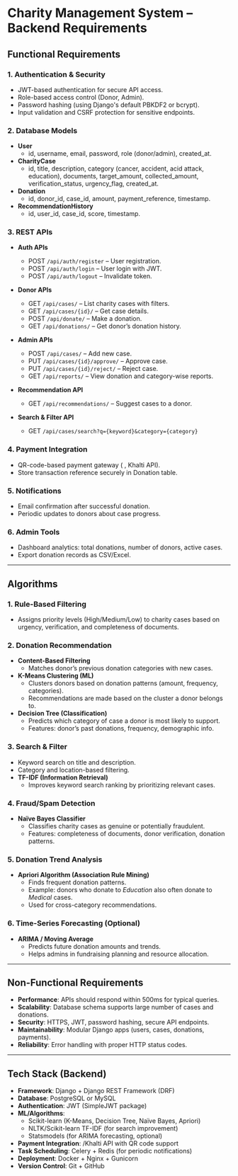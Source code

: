 # Charity Management System – Backend Requirements

## Functional Requirements

### 1. Authentication & Security
- JWT-based authentication for secure API access.
- Role-based access control (Donor, Admin).
- Password hashing (using Django's default PBKDF2 or bcrypt).
- Input validation and CSRF protection for sensitive endpoints.

### 2. Database Models
- **User**
  - id, username, email, password, role (donor/admin), created_at.
- **CharityCase**
  - id, title, description, category (cancer, accident, acid attack, education),
    documents, target_amount, collected_amount, verification_status, urgency_flag, created_at.
- **Donation**
  - id, donor_id, case_id, amount, payment_reference, timestamp.
- **RecommendationHistory**
  - id, user_id, case_id, score, timestamp.

### 3. REST APIs
- **Auth APIs**
  - POST `/api/auth/register` – User registration.
  - POST `/api/auth/login` – User login with JWT.
  - POST `/api/auth/logout` – Invalidate token.

- **Donor APIs**
  - GET `/api/cases/` – List charity cases with filters.
  - GET `/api/cases/{id}/` – Get case details.
  - POST `/api/donate/` – Make a donation.
  - GET `/api/donations/` – Get donor’s donation history.

- **Admin APIs**
  - POST `/api/cases/` – Add new case.
  - PUT `/api/cases/{id}/approve/` – Approve case.
  - PUT `/api/cases/{id}/reject/` – Reject case.
  - GET `/api/reports/` – View donation and category-wise reports.

- **Recommendation API**
  - GET `/api/recommendations/` – Suggest cases to a donor.

- **Search & Filter API**
  - GET `/api/cases/search?q={keyword}&category={category}`

### 4. Payment Integration
- QR-code-based payment gateway ( , Khalti API).
- Store transaction reference securely in Donation table.

### 5. Notifications
- Email confirmation after successful donation.
- Periodic updates to donors about case progress.

### 6. Admin Tools
- Dashboard analytics: total donations, number of donors, active cases.
- Export donation records as CSV/Excel.

---

## Algorithms

### 1. Rule-Based Filtering
- Assigns priority levels (High/Medium/Low) to charity cases based on urgency, verification, and completeness of documents.

### 2. Donation Recommendation
- **Content-Based Filtering**  
  - Matches donor’s previous donation categories with new cases.
- **K-Means Clustering (ML)**  
  - Clusters donors based on donation patterns (amount, frequency, categories).  
  - Recommendations are made based on the cluster a donor belongs to.
- **Decision Tree (Classification)**  
  - Predicts which category of case a donor is most likely to support.  
  - Features: donor’s past donations, frequency, demographic info.  

### 3. Search & Filter
- Keyword search on title and description.
- Category and location-based filtering.
- **TF-IDF (Information Retrieval)**  
  - Improves keyword search ranking by prioritizing relevant cases.

### 4. Fraud/Spam Detection
- **Naïve Bayes Classifier**  
  - Classifies charity cases as genuine or potentially fraudulent.  
  - Features: completeness of documents, donor verification, donation patterns.

### 5. Donation Trend Analysis
- **Apriori Algorithm (Association Rule Mining)**  
  - Finds frequent donation patterns.  
  - Example: donors who donate to *Education* also often donate to *Medical* cases.  
  - Used for cross-category recommendations.

### 6. Time-Series Forecasting (Optional)
- **ARIMA / Moving Average**  
  - Predicts future donation amounts and trends.  
  - Helps admins in fundraising planning and resource allocation.

---

## Non-Functional Requirements
- **Performance**: APIs should respond within 500ms for typical queries.
- **Scalability**: Database schema supports large number of cases and donations.
- **Security**: HTTPS, JWT, password hashing, secure API endpoints.
- **Maintainability**: Modular Django apps (users, cases, donations, payments).
- **Reliability**: Error handling with proper HTTP status codes.

---

## Tech Stack (Backend)
- **Framework**: Django + Django REST Framework (DRF)
- **Database**: PostgreSQL or MySQL
- **Authentication**: JWT (SimpleJWT package)
- **ML/Algorithms**:  
  - Scikit-learn (K-Means, Decision Tree, Naïve Bayes, Apriori)  
  - NLTK/Scikit-learn TF-IDF (for search improvement)  
  - Statsmodels (for ARIMA forecasting, optional)
- **Payment Integration**:  /Khalti API with QR code support
- **Task Scheduling**: Celery + Redis (for periodic notifications)
- **Deployment**: Docker + Nginx + Gunicorn
- **Version Control**: Git + GitHub

